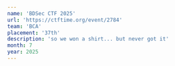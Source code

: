 ```yaml
---
name: 'BDSec CTF 2025'
url: 'https://ctftime.org/event/2784'
team: 'BCA'
placement: '37th'
description: 'so we won a shirt... but never got it'
month: 7
year: 2025
---
```

